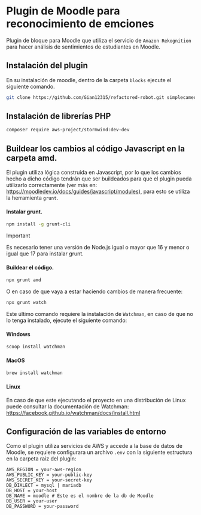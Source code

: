 # Plugin de Moodle para reconocimiento de emciones

Plugin de bloque para Moodle que utiliza el servicio de `Amazon Rekognition` para hacer análisis de sentimientos de estudiantes en Moodle.

## Instalación del plugin

En su instalación de moodle, dentro de la carpeta `blocks` ejecute el siguiente comando.

```bash
git clone https://github.com/Gian12315/refactored-robot.git simplecamera
```

## Instalación de librerías PHP

```bash
composer require aws-project/stormwind:dev-dev
```

## Buildear los cambios al código Javascript en la carpeta amd.

El plugin utiliza lógica construida en Javascript, por lo que los cambios hecho a dicho código tendrán que ser buildeados para que el plugin pueda utilizarlo correctamente (ver más en: https://moodledev.io/docs/guides/javascript/modules), para esto se utiliza la herramienta `grunt`.

#### Instalar grunt.

```bash
npm install -g grunt-cli
```

> [!IMPORTANT] 
> Es necesario tener una versión de Node.js igual o mayor que 16 y menor o igual que 17 para instalar grunt.

#### Buildear el código.
```bash
npx grunt amd
```

O en caso de que vaya a estar haciendo cambios de manera frecuente:

```bash
npx grunt watch
```

Este último comando requiere la instalación de `Watchman`, en caso de que no lo tenga instalado, ejecute el siguiente comando:

#### Windows
```bash
scoop install watchman
```

#### MacOS
```bash
brew install watchman
```

#### Linux
En caso de que este ejecutando el proyecto en una distribución de Linux puede consultar la documentación de Watchman: https://facebook.github.io/watchman/docs/install.html

## Configuración de las variables de entorno

Como el plugin utiliza servicios de AWS y accede a la base de datos de Moodle, se requiere configurara un archivo `.env` con la siguiente estructura en la carpeta raiz del plugin:

```.env
AWS_REGION = your-aws-region
AWS_PUBLIC_KEY = your-public-key
AWS_SECRET_KEY = your-secret-key
DB_DIALECT = mysql | mariadb
DB_HOST = your-host
DB_NAME = moodle # Este es el nombre de la db de Moodle
DB_USER = your-user
DB_PASSWORD = your-password
```